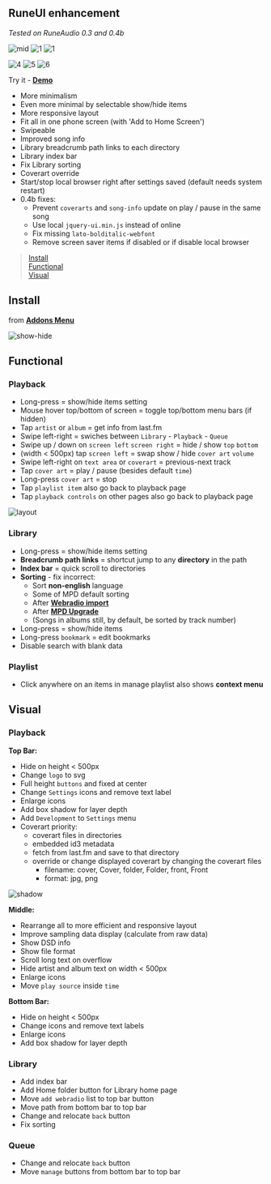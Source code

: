 RuneUI enhancement
---
_Tested on RuneAudio 0.3 and 0.4b_   

![mid](https://github.com/rern/_assets/blob/master/RuneUI_enhancement/iPhoneP.gif)
![1](https://github.com/rern/_assets/blob/master/RuneUI_enhancement/1.png)
![1](https://github.com/rern/_assets/blob/master/RuneUI_enhancement/3.png)

![4](https://github.com/rern/_assets/blob/master/RuneUI_enhancement/4.png)
![5](https://github.com/rern/_assets/blob/master/RuneUI_enhancement/5.png)
![6](https://github.com/rern/_assets/blob/master/RuneUI_enhancement/6.png)

Try it - [**Demo**](https://rern.github.io/RuneUI_GPIO/)  

- More minimalism
- Even more minimal by selectable show/hide items
- More responsive layout
- Fit all in one phone screen (with 'Add to Home Screen')
- Swipeable
- Improved song info
- Library breadcrumb path links to each directory
- Library index bar
- Fix Library sorting
- Coverart override
- Start/stop local browser right after settings saved (default needs system restart)
- 0.4b fixes:
	- Prevent `coverarts` and `song-info` update on play / pause in the same song
	- Use local `jquery-ui.min.js` instead of online
	- Fix missing `lato-bolditalic-webfont`
	- Remove screen saver items if disabled or if disable local browser

>[Install](#install)  
>[Functional](#functional)  
>[Visual](#visual)  

Install
---
from [**Addons Menu**](https://github.com/rern/RuneAudio_Addons)  

![show-hide](https://github.com/rern/_assets/blob/master/RuneUI_enhancement/show-hide.gif)

Functional
---

### Playback
- Long-press = show/hide items setting
- Mouse hover top/bottom of screen = toggle top/bottom menu bars (if hidden)
- Tap `artist` or `album` = get info from last.fm
- Swipe left-right = swiches between `Library` - `Playback` - `Queue`
- Swipe up / down on `screen left` `screen right` = hide / show `top` `bottom`
- (width < 500px) tap `screen left` = swap show / hide `cover art` `volume`
- Swipe left-right on `text area` or `coverart` = previous-next track
- Tap `cover art` = play / pause (besides default `time`)
- Long-press `cover art` = stop
- Tap `playlist item` also go back to playback page
- Tap `playback controls` on other pages also go back to playback page

![layout](https://github.com/rern/_assets/blob/master/RuneUI_enhancement/RuneUImod1.gif)

### Library
- Long-press = show/hide items setting
- **Breadcrumb path links** = shortcut jump to any **directory** in the path
- **Index bar** = quick scroll to directories
- **Sorting** - fix incorrect:
	- Sort **non-english** language
	- Some of MPD default sorting
	- After [**Webradio import**](https://github.com/rern/RuneAudio/tree/master/webradio)
	- After [**MPD Upgrade**](https://github.com/rern/RuneAudio/tree/master/mpd)
	- (Songs in albums still, by default, be sorted by track number)
- Long-press = show/hide items
- Long-press `bookmark` = edit bookmarks
- Disable search with blank data

### Playlist
- Click anywhere on an items in manage playlist also shows **context menu**
	
Visual
---

### Playback
**Top Bar:**
- Hide on height < 500px
- Change `logo` to svg
- Full height `buttons` and fixed at center
- Change `Settings` icons and remove text label
- Enlarge icons
- Add box shadow for layer depth
- Add `Development` to `Settings` menu
- Coverart priority:
    - coverart files in directories
	- embedded id3 metadata
	- fetch from last.fm and save to that directory
	- override or change displayed coverart by changing the coverart files
	    - filename: cover, Cover, folder, Folder, front, Front
	    - format: jpg, png

![shadow](https://github.com/rern/_assets/blob/master/RuneUI_enhancement/shadow.jpg)

**Middle:**
- Rearrange all to more efficient and responsive layout
- Improve sampling data display (calculate from raw data)
- Show DSD info
- Show file format
- Scroll long text on overflow
- Hide artist and album text on width < 500px
- Enlarge icons
- Move `play source` inside `time`

**Bottom Bar:**
- Hide on height < 500px
- Change icons and remove text labels
- Enlarge icons
- Add box shadow for layer depth

### Library
- Add index bar
- Add Home folder button for Library home page
- Move `add webradio` list to top bar button
- Move path from bottom bar to top bar
- Change and relocate `back` button
- Fix sorting

### Queue
- Change and relocate `back` button
- Move `manage` buttons from bottom bar to top bar
